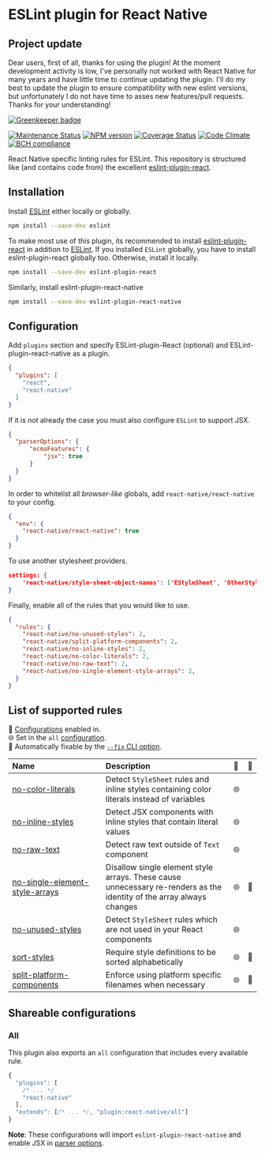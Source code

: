 # ESLint plugin for React Native

## Project update

Dear users, first of all, thanks for using the plugin! At the moment development activity is low, I've personally not worked with React Native for many years and have little time to continue updating the plugin. I'll do my best to update the plugin to ensure compatibility with new eslint versions, but unfortunately I do not have time to asses new features/pull requests. Thanks for your understanding!

[![Greenkeeper badge](https://badges.greenkeeper.io/Intellicode/eslint-plugin-react-native.svg)](https://greenkeeper.io/)

[![Maintenance Status][status-image]][status-url] [![NPM version][npm-image]][npm-url] [![Coverage Status][coverage-image]][coverage-url] [![Code Climate][climate-image]][climate-url] [![BCH compliance][bettercode-image]][bettercode-url]

React Native specific linting rules for ESLint. This repository is structured like  (and contains code from) the excellent [eslint-plugin-react](http://github.com/yannickcr/eslint-plugin-react).

## Installation

Install [ESLint](https://www.github.com/eslint/eslint) either locally or globally.

```sh
npm install --save-dev eslint
```

To make most use of this plugin, its recommended to install [eslint-plugin-react](http://github.com/yannickcr/eslint-plugin-react) in addition to [ESLint](https://www.github.com/eslint/eslint). If you installed `ESLint` globally, you have to install eslint-plugin-react globally too. Otherwise, install it locally.

```sh
npm install --save-dev eslint-plugin-react
```

Similarly, install eslint-plugin-react-native

```sh
npm install --save-dev eslint-plugin-react-native
```

## Configuration

Add `plugins` section and specify ESLint-plugin-React (optional) and ESLint-plugin-react-native as a plugin.

```json
{
  "plugins": [
    "react",
    "react-native"
  ]
}
```

If it is not already the case you must also configure `ESLint` to support JSX.

```json
{
  "parserOptions": {
      "ecmaFeatures": {
          "jsx": true
      }
  }
}
```

In order to whitelist all *browser-like* globals, add `react-native/react-native` to your config.

```json
{
  "env": {
    "react-native/react-native": true
  }
}
```

To use another stylesheet providers.

```json
settings: {
    'react-native/style-sheet-object-names': ['EStyleSheet', 'OtherStyleSheet', 'PStyleSheet']
}
```

Finally, enable all of the rules that you would like to use.

```json
{
  "rules": {
    "react-native/no-unused-styles": 2,
    "react-native/split-platform-components": 2,
    "react-native/no-inline-styles": 2,
    "react-native/no-color-literals": 2,
    "react-native/no-raw-text": 2,
    "react-native/no-single-element-style-arrays": 2,
  }
}
```

## List of supported rules

<!-- begin auto-generated rules list -->

💼 [Configurations](https://github.com/Intellicode/eslint-plugin-react-native#shareable-configurations) enabled in.\
🌐 Set in the `all` [configuration](https://github.com/Intellicode/eslint-plugin-react-native#shareable-configurations).\
🔧 Automatically fixable by the [`--fix` CLI option](https://eslint.org/docs/user-guide/command-line-interface#--fix).

| Name                                                                           | Description                                                                                                          | 💼 | 🔧 |
| :----------------------------------------------------------------------------- | :------------------------------------------------------------------------------------------------------------------- | :- | :- |
| [no-color-literals](docs/rules/no-color-literals.md)                           | Detect `StyleSheet` rules and inline styles containing color literals instead of variables                           | 🌐 |    |
| [no-inline-styles](docs/rules/no-inline-styles.md)                             | Detect JSX components with inline styles that contain literal values                                                 | 🌐 |    |
| [no-raw-text](docs/rules/no-raw-text.md)                                       | Detect raw text outside of `Text` component                                                                          | 🌐 |    |
| [no-single-element-style-arrays](docs/rules/no-single-element-style-arrays.md) | Disallow single element style arrays. These cause unnecessary re-renders as the identity of the array always changes | 🌐 | 🔧 |
| [no-unused-styles](docs/rules/no-unused-styles.md)                             | Detect `StyleSheet` rules which are not used in your React components                                                | 🌐 |    |
| [sort-styles](docs/rules/sort-styles.md)                                       | Require style definitions to be sorted alphabetically                                                                | 🌐 | 🔧 |
| [split-platform-components](docs/rules/split-platform-components.md)           | Enforce using platform specific filenames when necessary                                                             | 🌐 | 🔧 |

<!-- end auto-generated rules list -->

[npm-url]: https://npmjs.org/package/eslint-plugin-react-native
[npm-image]: http://img.shields.io/npm/v/eslint-plugin-react-native.svg?style=flat-square

[coverage-url]: https://coveralls.io/r/Intellicode/eslint-plugin-react-native?branch=master
[coverage-image]: http://img.shields.io/coveralls/Intellicode/eslint-plugin-react-native/master.svg?style=flat-square

[climate-url]: https://codeclimate.com/github/Intellicode/eslint-plugin-react-native
[climate-image]: http://img.shields.io/codeclimate/github/Intellicode/eslint-plugin-react-native.svg?style=flat-square

[status-url]: https://github.com/Intellicode/eslint-plugin-react-native/pulse
[status-image]: http://img.shields.io/badge/status-maintained-brightgreen.svg?style=flat-square

[bettercode-image]: https://bettercodehub.com/edge/badge/Intellicode/eslint-plugin-react-native
[bettercode-url]: https://bettercodehub.com

## Shareable configurations

### All

This plugin also exports an `all` configuration that includes every available rule.

```js
{
  "plugins": [
    /* ... */
    "react-native"
  ],
  "extends": [/* ... */, "plugin:react-native/all"]
}
```

**Note**: These configurations will import `eslint-plugin-react-native` and enable JSX in [parser options](http://eslint.org/docs/user-guide/configuring#specifying-parser-options).
